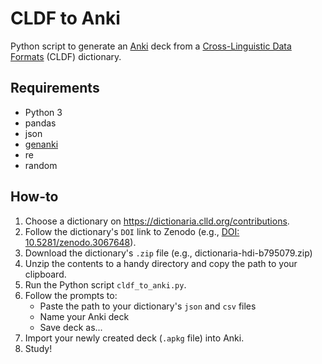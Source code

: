 # CLDF to Anki
 Python script to generate an [Anki](https://apps.ankiweb.net/) deck from a [Cross-Linguistic Data Formats](https://github.com/cldf/cldf) (CLDF) dictionary.
 
## Requirements
* Python 3
* pandas
* json
* [genanki](https://github.com/kerrickstaley/genanki)
* re
* random

## How-to
1. Choose a dictionary on https://dictionaria.clld.org/contributions.
2. Follow the dictionary's `DOI` link to Zenodo (e.g., [DOI: 10.5281/zenodo.3067648](https://zenodo.org/record/3258853)).
3. Download the dictionary's `.zip` file (e.g., dictionaria-hdi-b795079.zip)
4. Unzip the contents to a handy directory and copy the path to your clipboard.
5. Run the Python script `cldf_to_anki.py`.
6. Follow the prompts to:
   * Paste the path to your dictionary's `json` and `csv` files
   * Name your Anki deck
   * Save deck as...
7. Import your newly created deck (`.apkg` file) into Anki.
8. Study!
